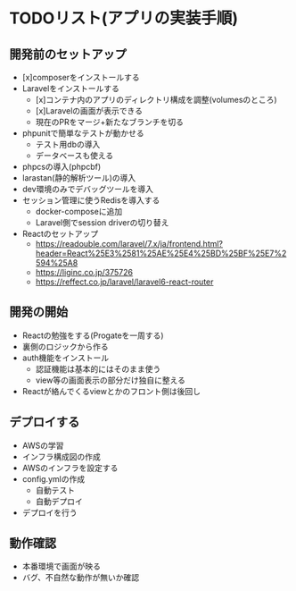 # TODOリスト(アプリの実装手順)

## 開発前のセットアップ
- [x]composerをインストールする
- Laravelをインストールする
    - [x]コンテナ内のアプリのディレクトリ構成を調整(volumesのところ)
    - [x]Laravelの画面が表示できる
    - 現在のPRをマージ+新たなブランチを切る
- phpunitで簡単なテストが動かせる
    - テスト用dbの導入
    - データベースも使える
- phpcsの導入(phpcbf)
- larastan(静的解析ツール)の導入
- dev環境のみでデバッグツールを導入
- セッション管理に使うRedisを導入する
    - docker-composeに追加
    - Laravel側でsession driverの切り替え
- Reactのセットアップ
    - https://readouble.com/laravel/7.x/ja/frontend.html?header=React%25E3%2581%25AE%25E4%25BD%25BF%25E7%2594%25A8
    - https://liginc.co.jp/375726
    - https://reffect.co.jp/laravel/laravel6-react-router

## 開発の開始
- Reactの勉強をする(Progateを一周する)
- 裏側のロジックから作る
- auth機能をインストール
    - 認証機能は基本的にはそのまま使う
    - view等の画面表示の部分だけ独自に整える
- Reactが絡んでくるviewとかのフロント側は後回し

## デプロイする
- AWSの学習
- インフラ構成図の作成
- AWSのインフラを設定する
- config.ymlの作成
    - 自動テスト
    - 自動デプロイ
- デプロイを行う

## 動作確認
- 本番環境で画面が映る
- バグ、不自然な動作が無いか確認
